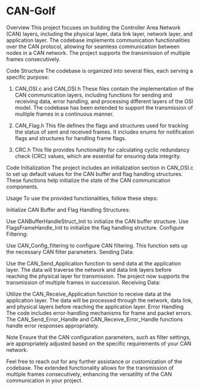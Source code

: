 # CAN-Golf
Overview
This project focuses on building the Controller Area Network (CAN) layers, including the physical layer, data link layer, network layer, and application layer. The codebase implements communication functionalities over the CAN protocol, allowing for seamless communication between nodes in a CAN network. The project supports the transmission of multiple frames consecutively.

Code Structure
The codebase is organized into several files, each serving a specific purpose:

1. CAN_OSI.c and CAN_OSI.h
These files contain the implementation of the CAN communication layers, including functions for sending and receiving data, error handling, and processing different layers of the OSI model. The codebase has been extended to support the transmission of multiple frames in a continuous manner.

2. CAN_Flag.h
This file defines the flags and structures used for tracking the status of sent and received frames. It includes enums for notification flags and structures for handling frame flags.

3. CRC.h
This file provides functionality for calculating cyclic redundancy check (CRC) values, which are essential for ensuring data integrity.

Code Initialization
The project includes an initialization section in CAN_OSI.c to set up default values for the CAN buffer and flag handling structures. These functions help initialize the state of the CAN communication components.

Usage
To use the provided functionalities, follow these steps:

Initialize CAN Buffer and Flag Handling Structures:

Use CANBufferHandleStruct_Init to initialize the CAN buffer structure.
Use FlagsFrameHandle_Init to initialize the flag handling structure.
Configure Filtering:

Use CAN_Config_filtering to configure CAN filtering. This function sets up the necessary CAN filter parameters.
Sending Data:

Use the CAN_Send_Application function to send data at the application layer.
The data will traverse the network and data link layers before reaching the physical layer for transmission.
The project now supports the transmission of multiple frames in succession.
Receiving Data:

Utilize the CAN_Receive_Application function to receive data at the application layer.
The data will be processed through the network, data link, and physical layers before reaching the application layer.
Error Handling
The code includes error-handling mechanisms for frame and packet errors. The CAN_Send_Error_Handle and CAN_Receive_Error_Handle functions handle error responses appropriately.

Note
Ensure that the CAN configuration parameters, such as filter settings, are appropriately adjusted based on the specific requirements of your CAN network.

Feel free to reach out for any further assistance or customization of the codebase. The extended functionality allows for the transmission of multiple frames consecutively, enhancing the versatility of the CAN communication in your project.
